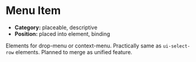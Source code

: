 # Menu Item

- **Category:** placeable, descriptive
- **Position:** placed into element, binding

Elements for drop-menu or context-menu.
Practically same as `ui-select-row` elements.
Planned to merge as unified feature.
